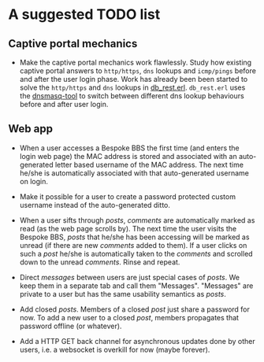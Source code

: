 # A suggested TODO list

## Captive portal mechanics

* Make the captive portal mechanics work flawlessly. Study how existing captive portal answers to `http/https`, `dns` lookups and `icmp/pings` before and after the user login phase. Work has already been been started to solve the `http/https` and `dns` lookups in [db_rest.erl](db/src/db_rest.erl). `db_rest.erl` uses the [dnsmasq-tool](main/bin/dnsmasq-tool) to switch between different dns lookup behaviours before and after user login.

## Web app

* When a user accesses a Bespoke BBS the first time (and enters the login web page) the MAC address is stored and associated with an auto-generated letter based username of the MAC address. The next time he/she is automatically associated with that auto-generated username on login.

* Make it possible for a user to create a password protected custom username instead of the auto-generated ditto.

* When a user sifts through *posts*, *comments* are automatically marked as read (as the web page scrolls by). The next time the user visits the Bespoke BBS, *posts* that he/she has been accessing will be marked as unread (if there are new *comments* added to them). If a user clicks on such a *post* he/she is automatically taken to the *comments* and scrolled down to the unread *comments*. Rinse and repeat.

* Direct *messages* between users are just special cases of *posts*. We keep them in a separate tab and call them "Messages". "Messages" are private to a user but has the same usability semantics as *posts*.

* Add closed *posts*. Members of a closed *post* just share a password for now. To add a new user to a closed *post*, members propagates that password offline (or whatever).

* Add a HTTP GET back channel for asynchronous updates done by other users, i.e. a websocket is overkill for now (maybe forever).

